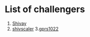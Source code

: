 # List of challengers

1. [Shivay](https://github.com/shivaylamba)
2. [shivscaler](http://github.com/shivscaler)
3.[gprs1022](http://github.com/gprs1022)

